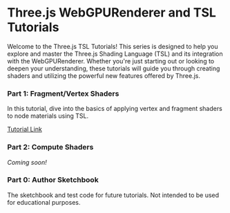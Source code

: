 # Three.js WebGPURenderer and TSL Tutorials
Welcome to the Three.js TSL Tutorials! This series is designed to help you explore and master the Three.js Shading Language (TSL) and its integration with the WebGPURenderer. Whether you're just starting out or looking to deepen your understanding, these tutorials will guide you through creating shaders and utilizing the powerful new features offered by Three.js.

### Part 1: Fragment/Vertex Shaders
In this tutorial,  dive into the basics of applying vertex and fragment shaders to node materials using TSL. 

[Tutorial Link](https://medium.com/@christianhelgeson/three-js-webgpurenderer-part-1-fragment-vertex-shaders-1070063447f0)

### Part 2: Compute Shaders
*Coming soon!*

### Part 0: Author Sketchbook
The sketchbook and test code for future tutorials. Not intended to be used for educational purposes.
